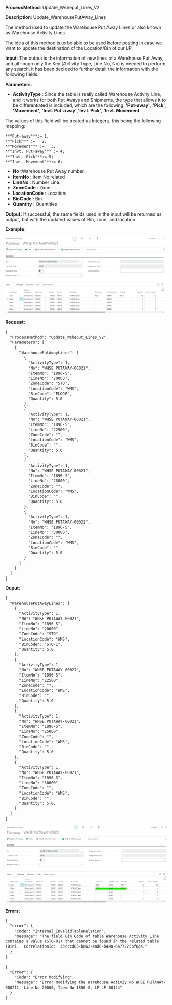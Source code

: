 **ProcessMethod**: Update_Wsheput_Lines_V2

**Description**:
Update_WarehousePutAway_Lines

The method used to update the Warehouse Put Away Lines or also known as Warehouse Activity Lines.

The idea of this method is to be able to be used before posting in case we want to update the destination of the Location/Bin of our LP.

**Input**:  The output is the information of new lines of a Warehouse Put Away, and although only the Key (Activity Type, Line No, No) is needed to perform any search, it has been decided to further detail the information with the following fields.

**Parameters**:
-	**ActivityType** : Since the table is really called Warehouse Activity Line, and it works for both Put Aways and Shipments, the type that allows it to be differentiated is included, which are the following:
**'Put-away'**, **'Pick'**, **'Movement'**, **'Invt. Put-away'**,**'Invt. Pick'**, **'Invt. Movement**.

The values of this field will be treated as Integers, this being the following mapping:

```
**"Put-away"**:= 1;
**"Pick"** :=   2;
**"Movement"** :=   3; 
**"Invt. Put-away"** := 4; 
**"Invt. Pick"**:= 5; 
**"Invt. Movement"**:= 6;
```
 
-	**No** :Warehouse Put Away number.
-	**ItemNo** : Item No related.
-	**LineNo** : Number  Line.
-	**ZoneCode** : Zone
-	**LocationCode** : Location
-	**BinCode** : Bin
-	**Quantity** : Quantities

**Output**:  If successful, the same fields used in the input will be returned as output, but with the updated values of Bin, zone, and location.

**Example:**

![image.png](/.attachments/image-e368e677-2e16-4f5b-9cee-2faeb349800d.png)

**Request:**
```
{
  "ProcessMethod": "Update_Wsheput_Lines_V2",
  "Parameters": [
    {
      "WarehousePutAwayLines": [
        {
          "ActivityType": 1,
          "No": "WHSE PUTAWAY-00021",
          "ItemNo": "1896-S",
          "LineNo": "20000",
          "ZoneCode": "STO",
          "LocationCode": "WMS",
          "BinCode": "FLOOR",
          "Quantity": 5.0
        },
        {
          "ActivityType": 1,
          "No": "WHSE PUTAWAY-00021",
          "ItemNo": "1896-S",
          "LineNo": "22500",
          "ZoneCode": "",
          "LocationCode": "WMS",
          "BinCode": "",
          "Quantity": 5.0
        },
        {
          "ActivityType": 1,
          "No": "WHSE PUTAWAY-00021",
          "ItemNo": "1896-S",
          "LineNo": "25000",
          "ZoneCode": "",
          "LocationCode": "WMS",
          "BinCode": "",
          "Quantity": 5.0
        },
        {
          "ActivityType": 1,
          "No": "WHSE PUTAWAY-00021",
          "ItemNo": "1896-S",
          "LineNo": "30000",
          "ZoneCode": "",
          "LocationCode": "WMS",
          "BinCode": "",
          "Quantity": 5.0
        }
      ]
    }
  ]
}
```

**Ouput:**

```
{
  "WarehousePutAwayLines": [
    {
      "ActivityType": 1,
      "No": "WHSE PUTAWAY-00021",
      "ItemNo": "1896-S",
      "LineNo": "20000",
      "ZoneCode": "STO",
      "LocationCode": "WMS",
      "BinCode": "STO-1",
      "Quantity": 5.0
    },
    {
      "ActivityType": 1,
      "No": "WHSE PUTAWAY-00021",
      "ItemNo": "1896-S",
      "LineNo": "22500",
      "ZoneCode": "",
      "LocationCode": "WMS",
      "BinCode": "",
      "Quantity": 5.0
    },
    {
      "ActivityType": 1,
      "No": "WHSE PUTAWAY-00021",
      "ItemNo": "1896-S",
      "LineNo": "25000",
      "ZoneCode": "",
      "LocationCode": "WMS",
      "BinCode": "",
      "Quantity": 5.0
    },
    {
      "ActivityType": 1,
      "No": "WHSE PUTAWAY-00021",
      "ItemNo": "1896-S",
      "LineNo": "30000",
      "ZoneCode": "",
      "LocationCode": "WMS",
      "BinCode": "",
      "Quantity": 5.0,
    }
  ]
}
```
![image.png](/.attachments/image-8e47e464-7a65-4e08-a120-0bd6ec91bd13.png)


**Errors:**
```
{
  "error": {
    "code": "Internal_InvalidTableRelation",
    "message": "The field Bin Code of table Warehouse Activity Line contains a value (STO-01) that cannot be found in the related table (Bin).  CorrelationId:  33cccd63-b862-4ad6-b49a-6477225bf6da."
  }
}

{
  "Error": {
    "Code": "Error Modifying",
    "Message": "Error modifying the Warehouse Activiy No WHSE PUTAWAY-000211, Line No 20000, Item No 1896-S, LP LP-00144"
  }
}
```

